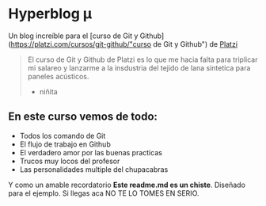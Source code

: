 # Hyperblog &micro;
Un blog increíble para el [curso de Git y Github](https://platzi.com/cursos/git-github/"curso de Git y Github") de [Platzi](https://platzi.com/"Platzi")
> El curso de Git y Github de Platzi es lo que me hacia falta para triplicar mi salareo y lanzarme a la insdustria del tejido de lana sintetica para paneles acústicos.
>- niñita
 ## En este curso vemos de todo:
* Todos los comando de Git
* El flujo de trabajo en Github
* El verdadero amor por las buenas practicas
* Trucos muy locos del profesor
* Las personalidades multiple del chupacabras

Y como un amable recordatorio **Este readme.md es un chiste**. Diseñado para el ejemplo. Si llegas aca NO TE LO TOMES EN SERIO.